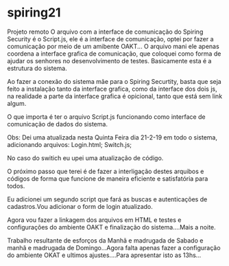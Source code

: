 # spiring21
Projeto remoto
O arquivo com a interface de comunicação do Spiring Security é o Script.js, ele é a interface de comunicação, optei por fazer a comunicação 
por meio de um amibente OAKT...
O arquivo mani ele apenas coordena a interface grafica de comunicação, que coloquei como forma de ajudar os senhores no desenvolvimento de testes.
Basicamente esta é a estrutura do sistema.

Ao fazer a conexão do sistema mãe para o Spiring Securtity, basta que seja feito a instalação tanto da interface grafica, como da interface dos dois js, na realidade a parte da interface grafica é opicional, tanto que está sem link algum.

O que importa é ter o arquivo Script.js funcionando como interface de comunicação de dados do sistema.

Obs: Dei uma atualizada nesta Quinta Feira dia 21-2-19 em todo o sistema, adicionando arquivos:
Login.html;
Switch.js;

No caso do switich eu upei uma atualização de código.

O próximo passo que terei é de fazer a interligação destes arquibos e códigos de forma que funcione de maneira eficiente e satisfatória para todos.

Eu adicionei um segundo script que fará as buscas e autenticações de cadastros.Vou adicionar o form de login atualizado.

Agora vou fazer a linkagem dos arquivos em HTML e testes e configurações do ambiente OAKT e finalização do sistema....Mais a noite.

Trabalho resultante de esforços da Manhã e madrugada de Sabado e manhã e madrugada de Domingo...Agora falta apenas fazer a configuração do ambiente OKAT e ultimos ajustes....Para apresentar isto as 13hs...

